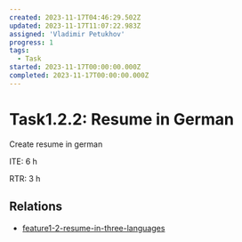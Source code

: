 ```yaml
---
created: 2023-11-17T04:46:29.502Z
updated: 2023-11-17T11:07:22.983Z
assigned: 'Vladimir Petukhov'
progress: 1
tags:
  - Task
started: 2023-11-17T00:00:00.000Z
completed: 2023-11-17T00:00:00.000Z
---
```


# Task1.2.2: Resume in German

Create resume in german

ITE: 6 h

RTR: 3 h

## Relations

- [feature1-2-resume-in-three-languages](feature1-2-resume-in-three-languages.md)
